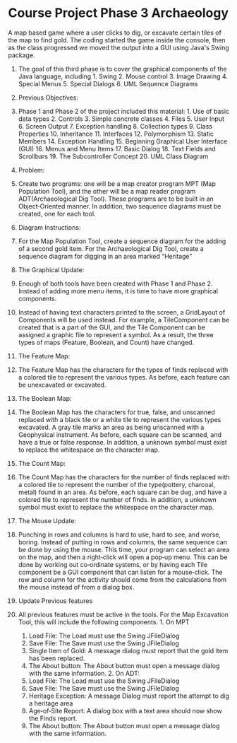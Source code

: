 Course Project Phase 3 Archaeology
===========

A map based game where a user clicks to dig, or excavate certain tiles of the map to find gold. The coding started the game
inside the console, then as the class progressed we moved the output into a GUI using Java's Swing package.

  1. The goal of this third phase is to cover the graphical components of the Java language, including
    1. Swing
    2. Mouse control
    3. Image Drawing
    4. Special Menus
    5. Special Dialogs
    6. UML Sequence Diagrams

2. Previous Objectives:
  1. Phase 1 and Phase 2 of the project included this material:
    1. Use of basic data types
    2. Controls
    3. Simple concrete classes
    4. Files
    5. User Input
    6. Screen Output
    7. Exception handling
    8. Collection types
    9. Class Properties
    10. Inheritance
    11. Interfaces
    12. Polymorphism
    13. Static Members
    14. Exception Handling
    15. Beginning Graphical User Interface (GUI)
    16. Menus and Menu Items
    17. Basic Dialog
    18. Text Fields and Scrollbars
    19. The Subcontroller Concept
    20. UML Class Diagram

1. Problem: 
  1. Create two programs: one will be a map creator program MPT (Map Population Tool), and the other will be a map reader program ADT(Archaeological Dig Tool). These programs are to be built in an Object‐Oriented manner. In addition, two sequence diagrams must be created, one for each tool.

2. Diagram Instructions:
  1. For the Map Population Tool, create a sequence diagram for the adding of a second gold item. For the Archaeological Dig Tool, create a sequence diagram for digging in an area marked “Heritage”

3. The Graphical Update:
  1. Enough of both tools have been created with Phase 1 and Phase 2. Instead of adding more menu items, it is time to have more graphical components.
  2. Instead of having text characters printed to the screen, a GridLayout of Components will be used instead. For example, a TileComponent can be created that is a part of the GUI, and the Tile Component can be assigned a graphic file to represent a symbol. As a result, the three types of maps (Feature, Boolean, and Count) have changed.

4. The Feature Map:
  1. The Feature Map has the characters for the types of finds replaced with a colored tile to represent the various types. As before, each feature can be unexcavated or excavated.

5. The Boolean Map:
  1. The Boolean Map has the characters for true, false, and unscanned replaced with a black tile or a white tile to represent the various types excavated. A gray tile marks an area as being unscanned with a Geophysical instrument. As before, each square can be scanned, and have a true or false response. In addition, a unknown symbol must exist to replace the whitespace on the character map.

6. The Count Map:
  1. The Count Map has the characters for the number of finds replaced with a colored tile to represent the number of the type(pottery, charcoal, metal) found in an area. As before, each square can be dug, and have a colored tile to represent the number of finds. In addition, a unknown symbol must exist to replace the whitespace on the character map.

7. The Mouse Update:
  1. Punching in rows and columns is hard to use, hard to see, and worse, boring. Instead of putting in rows and columns, the same sequence can be done by using the mouse. This time, your program can select an area on the map, and then a right‐click will open a pop‐up menu. This can be done by working out co‐ordinate systems, or by having each Tile component be a GUI component that can listen for a mouse‐click. The row and column for the activity should come from the calculations from the mouse instead of from a dialog box.

8. Update Previous features
  1. All previous features must be active in the tools. For the Map Excavation Tool, this will include the following components.
    1. On MPT
      1. Load File: The Load must use the Swing JFileDialog
      2. Save File: The Save must use the Swing JFileDialog
      3. Single Item of Gold: A message dialog must report that the gold item has been replaced.
      4. The About button: The About button must open a message dialog with the same information.
    2. On ADT:
      1. Load File: The Load must use the Swing JFileDialog
      2. Save File: The Save must use the Swing JFileDialog
      3. Heritage Exception: A message Dialog must report the attempt to dig a heritage area
      4. Age‐of‐Site Report: A dialog box with a text area should now show the Finds report.
      5. The About button: The About button must open a message dialog with the same information.
